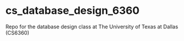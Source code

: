 # cs_database_design_6360
Repo for the database design class at The University of Texas at Dallas (CS6360)
